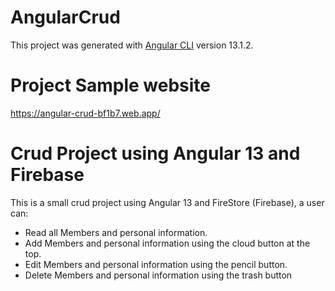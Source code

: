 # AngularCrud

This project was generated with [Angular CLI](https://github.com/angular/angular-cli) version 13.1.2.

# Project Sample website
<a href="https://angular-crud-bf1b7.web.app/" target="_blank">https://angular-crud-bf1b7.web.app/</a>

# Crud Project using Angular 13 and Firebase
This is a small crud project using Angular 13 and FireStore (Firebase), a user can:
- Read all Members and personal information.
- Add Members and personal information using the cloud button at the top.
- Edit Members and personal information using the pencil button.
- Delete Members and personal information using the trash button

<!--## Development server

Run `ng serve` for a dev server. Navigate to `http://localhost:4200/`. The app will automatically reload if you change any of the source files.

## Code scaffolding

Run `ng generate component component-name` to generate a new component. You can also use `ng generate directive|pipe|service|class|guard|interface|enum|module`.

## Build

Run `ng build` to build the project. The build artifacts will be stored in the `dist/` directory.

## Running unit tests

Run `ng test` to execute the unit tests via [Karma](https://karma-runner.github.io).

## Running end-to-end tests

Run `ng e2e` to execute the end-to-end tests via a platform of your choice. To use this command, you need to first add a package that implements end-to-end testing capabilities. -->
